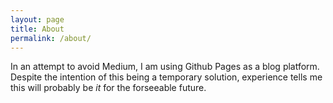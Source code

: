 ```yaml
---
layout: page
title: About
permalink: /about/
---
```


In an attempt to avoid Medium, I am using Github Pages as a blog platform.
Despite the intention of this being a temporary solution, experience tells me
this will probably be _it_ for the forseeable future.